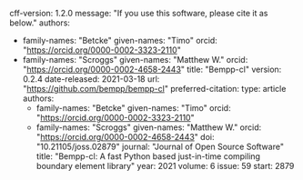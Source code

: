 cff-version: 1.2.0
message: "If you use this software, please cite it as below."
authors:
- family-names: "Betcke"
  given-names: "Timo"
  orcid: "https://orcid.org/0000-0002-3323-2110"
- family-names: "Scroggs"
  given-names: "Matthew W."
  orcid: "https://orcid.org/0000-0002-4658-2443"
title: "Bempp-cl"
version: 0.2.4
date-released: 2021-03-18
url: "https://github.com/bempp/bempp-cl"
preferred-citation:
  type: article
  authors:
  - family-names: "Betcke"
    given-names: "Timo"
    orcid: "https://orcid.org/0000-0002-3323-2110"
  - family-names: "Scroggs"
    given-names: "Matthew W."
    orcid: "https://orcid.org/0000-0002-4658-2443"
  doi: "10.21105/joss.02879"
  journal: "Journal of Open Source Software"
  title: "Bempp-cl: A fast Python based just-in-time compiling boundary element library"
  year: 2021
  volume: 6
  issue: 59
  start: 2879

